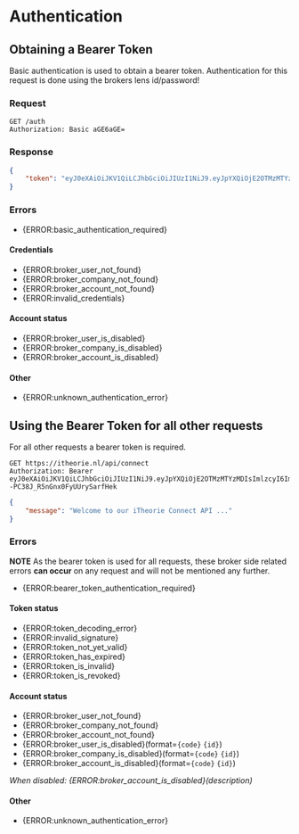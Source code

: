# Authentication

## Obtaining a Bearer Token
Basic authentication is used to obtain a bearer token.
Authentication for this request is done using the brokers lens id/password!

### Request
```http
GET /auth
Authorization: Basic aGE6aGE=
```

### Response
```json
{
    "token": "eyJ0eXAiOiJKV1QiLCJhbGciOiJIUzI1NiJ9.eyJpYXQiOjE2OTMzMTYzMDIsImlzcyI6Iml0aGVvcmllIiwic3ViIjoiY29ubmVjdC1hcGkiLCJhdWQiOiJCcm9rZXIgVm9vcmJlZWxkIiwicGsiOiI5Zjhka0dubVFXbmZqRkVua3FwczM4azJDMTdjZDI0NWI1OWU0YTcwYjQ1Y2JmMWJhYmQwYzk0MTMzODVjM2Q2ODlhMzZjY2E2OThlOTY1ODczMzM5YyIsInVzZXIiOiIwMUg5MFFaOUQ5WVNOOVo5MFRXQzZSVEZCRSIsImNvbXBhbnkiOiIwMUg5MFBXRVRINDdaVEdKTVA2OTgxUE5KUSIsImFjY291bnQiOiIwMUg5MFE2MzJBNDVFWkpCTldDMURHUFdWUCJ9.nUoDm1rk7Jwg8HL--PC38J_R5nGnx0FyUUrySarfHek"
}
```

### Errors
* {ERROR:basic_authentication_required}

#### Credentials
* {ERROR:broker_user_not_found}
* {ERROR:broker_company_not_found}
* {ERROR:broker_account_not_found}
* {ERROR:invalid_credentials}

#### Account status
* {ERROR:broker_user_is_disabled}
* {ERROR:broker_company_is_disabled}
* {ERROR:broker_account_is_disabled}

#### Other
* {ERROR:unknown_authentication_error}

## Using the Bearer Token for all other requests
For all other requests a bearer token is required.
```http
GET https://itheorie.nl/api/connect
Authorization: Bearer eyJ0eXAiOiJKV1QiLCJhbGciOiJIUzI1NiJ9.eyJpYXQiOjE2OTMzMTYzMDIsImlzcyI6Iml0aGVvcmllIiwic3ViIjoiY29ubmVjdC1hcGkiLCJhdWQiOiJCcm9rZXIgVm9vcmJlZWxkIiwicGsiOiI5Zjhka0dubVFXbmZqRkVua3FwczM4azJDMTdjZDI0NWI1OWU0YTcwYjQ1Y2JmMWJhYmQwYzk0MTMzODVjM2Q2ODlhMzZjY2E2OThlOTY1ODczMzM5YyIsInVzZXIiOiIwMUg5MFFaOUQ5WVNOOVo5MFRXQzZSVEZCRSIsImNvbXBhbnkiOiIwMUg5MFBXRVRINDdaVEdKTVA2OTgxUE5KUSIsImFjY291bnQiOiIwMUg5MFE2MzJBNDVFWkpCTldDMURHUFdWUCJ9.nUoDm1rk7Jwg8HL--PC38J_R5nGnx0FyUUrySarfHek
```
```json
{
    "message": "Welcome to our iTheorie Connect API ..."
}
```

### Errors
**NOTE** As the bearer token is used for all requests, these broker side related errors **can occur** on any request and will not be mentioned any further.

* {ERROR:bearer_token_authentication_required}

#### Token status
* {ERROR:token_decoding_error}
* {ERROR:invalid_signature}
* {ERROR:token_not_yet_valid}
* {ERROR:token_has_expired}
* {ERROR:token_is_invalid}
* {ERROR:token_is_revoked}

#### Account status
* {ERROR:broker_user_not_found}
* {ERROR:broker_company_not_found}
* {ERROR:broker_account_not_found}
* {ERROR:broker_user_is_disabled}(format=`{code}` `{id}`)
* {ERROR:broker_company_is_disabled}(format=`{code}` `{id}`)
* {ERROR:broker_account_is_disabled}(format=`{code}` `{id}`)

_When disabled: {ERROR:broker_account_is_disabled}(description)_

#### Other
* {ERROR:unknown_authentication_error}
